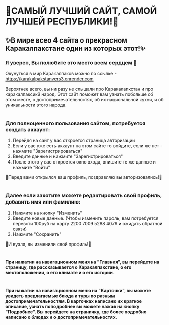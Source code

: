 # 🐫САМЫЙ ЛУЧШИЙ САЙТ, САМОЙ ЛУЧШЕЙ РЕСПУБЛИКИ!🐫
## ✨В мире всео 4 сайта о прекрасном Каракалпакстане один из которых этот!✨
### Я уверен, Вы полюбите это место всем сердцем 🧡 

Окунуться в мир Каракалпаков можно по ссылке - https://karakalpakstanvers3.onrender.com

Вероятнее всего, вы ни разу не слышали про Каракалапкстан и про каракалпаксикй народ. Этот сайт поможет вам узнать побольше об этом месте, о достопримечательностях, об их национальной кухни, и об уникальности этого народа. 

#
  
### Для полноценного пользования сайтом, потребуется создать аккаунт:
  1. Перейдя на сайт у вас откроется страница авторизации
  2. Если у вас уже есть аккаунт на этом сайте то войдите, если же нет - нажмите "Зарегистрироваться"
  3. Введите данные и нажмите "Зарегистрироваться"
  4. После этого у вас откроется окно входа, впишите те же данные и нажмите "Войти"

🥱Перед вами открылся ваш профиль, поздравляю вы авторизовались!🥱

#

### Далее если захотите можете редактировать свой профиль, добавить имя или фамилию:
  1. Нажмите на кнопку "Изменить"
  2. Введите новые данные. (Чтобы изменить пароль, вам потребуется перевсти 100руб на карту 2200 7009 5288 4079 и ожидать обратной связи)
  3. Нажмите "Сохранить"

🥱И вуаля, вы изменили свой профиль!🥱

#

#### При нажатии на навигационном меня на "Главная", вы перейдете на страницу, где рассказывается о Каракалпакстане, о его местоположении, о его климате и о его истории.   

#

#### При нажатии на навигационном меню на "Карточки", вы можете увидеть предлагаемые блюда и туры по разным достопримечательностям. В карточках написано их краткое описание, узнать поподробнее вы можете нажав на кнопку "Подробнее". Вы перейдете на страничку, где более подробно написано о блюдах и о достопримечательностях.

#
